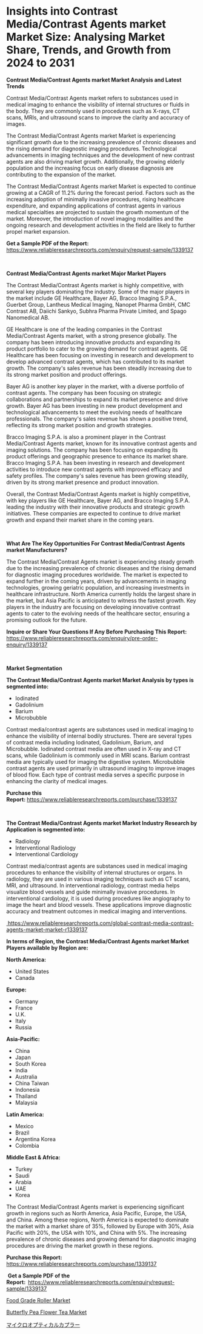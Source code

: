 <p><h1>Insights into Contrast Media/Contrast Agents market Market Size: Analysing Market Share, Trends, and Growth from 2024 to 2031</h1></p><p><strong>Contrast Media/Contrast Agents market Market Analysis and Latest Trends</strong></p>
<p><p>Contrast Media/Contrast Agents market refers to substances used in medical imaging to enhance the visibility of internal structures or fluids in the body. They are commonly used in procedures such as X-rays, CT scans, MRIs, and ultrasound scans to improve the clarity and accuracy of images.</p><p>The Contrast Media/Contrast Agents market Market is experiencing significant growth due to the increasing prevalence of chronic diseases and the rising demand for diagnostic imaging procedures. Technological advancements in imaging techniques and the development of new contrast agents are also driving market growth. Additionally, the growing elderly population and the increasing focus on early disease diagnosis are contributing to the expansion of the market.</p><p>The Contrast Media/Contrast Agents market Market is expected to continue growing at a CAGR of 11.2% during the forecast period. Factors such as the increasing adoption of minimally invasive procedures, rising healthcare expenditure, and expanding applications of contrast agents in various medical specialties are projected to sustain the growth momentum of the market. Moreover, the introduction of novel imaging modalities and the ongoing research and development activities in the field are likely to further propel market expansion.</p></p>
<p><strong>Get a Sample PDF of the Report:&nbsp;</strong> <a href="https://www.reliableresearchreports.com/enquiry/request-sample/1339137">https://www.reliableresearchreports.com/enquiry/request-sample/1339137</a></p>
<p>&nbsp;</p>
<p><strong>Contrast Media/Contrast Agents market Major Market Players</strong></p>
<p><p>The Contrast Media/Contrast Agents market is highly competitive, with several key players dominating the industry. Some of the major players in the market include GE Healthcare, Bayer AG, Bracco Imaging S.P.A., Guerbet Group, Lantheus Medical Imaging, Nanopet Pharma GmbH, CMC Contrast AB, Daiichi Sankyo, Subhra Pharma Private Limited, and Spago Nanomedical AB.</p><p>GE Healthcare is one of the leading companies in the Contrast Media/Contrast Agents market, with a strong presence globally. The company has been introducing innovative products and expanding its product portfolio to cater to the growing demand for contrast agents. GE Healthcare has been focusing on investing in research and development to develop advanced contrast agents, which has contributed to its market growth. The company's sales revenue has been steadily increasing due to its strong market position and product offerings.</p><p>Bayer AG is another key player in the market, with a diverse portfolio of contrast agents. The company has been focusing on strategic collaborations and partnerships to expand its market presence and drive growth. Bayer AG has been investing in new product development and technological advancements to meet the evolving needs of healthcare professionals. The company's sales revenue has shown a positive trend, reflecting its strong market position and growth strategies.</p><p>Bracco Imaging S.P.A. is also a prominent player in the Contrast Media/Contrast Agents market, known for its innovative contrast agents and imaging solutions. The company has been focusing on expanding its product offerings and geographic presence to enhance its market share. Bracco Imaging S.P.A. has been investing in research and development activities to introduce new contrast agents with improved efficacy and safety profiles. The company's sales revenue has been growing steadily, driven by its strong market presence and product innovation.</p><p>Overall, the Contrast Media/Contrast Agents market is highly competitive, with key players like GE Healthcare, Bayer AG, and Bracco Imaging S.P.A. leading the industry with their innovative products and strategic growth initiatives. These companies are expected to continue to drive market growth and expand their market share in the coming years.</p></p>
<p>&nbsp;</p>
<p><strong>What Are The Key Opportunities For Contrast Media/Contrast Agents market Manufacturers?</strong></p>
<p><p>The Contrast Media/Contrast Agents market is experiencing steady growth due to the increasing prevalence of chronic diseases and the rising demand for diagnostic imaging procedures worldwide. The market is expected to expand further in the coming years, driven by advancements in imaging technologies, growing geriatric population, and increasing investments in healthcare infrastructure. North America currently holds the largest share in the market, but Asia Pacific is anticipated to witness the fastest growth. Key players in the industry are focusing on developing innovative contrast agents to cater to the evolving needs of the healthcare sector, ensuring a promising outlook for the future.</p></p>
<p><strong>Inquire or Share Your Questions If Any Before Purchasing This Report:</strong> <a href="https://www.reliableresearchreports.com/enquiry/pre-order-enquiry/1339137">https://www.reliableresearchreports.com/enquiry/pre-order-enquiry/1339137</a></p>
<p>&nbsp;</p>
<p><strong>Market Segmentation</strong></p>
<p><strong>The Contrast Media/Contrast Agents market Market Analysis by types is segmented into:</strong></p>
<p><ul><li>Iodinated</li><li>Gadolinium</li><li>Barium</li><li>Microbubble</li></ul></p>
<p><p>Contrast media/contrast agents are substances used in medical imaging to enhance the visibility of internal bodily structures. There are several types of contrast media including Iodinated, Gadolinium, Barium, and Microbubble. Iodinated contrast media are often used in X-ray and CT scans, while Gadolinium is commonly used in MRI scans. Barium contrast media are typically used for imaging the digestive system. Microbubble contrast agents are used primarily in ultrasound imaging to improve images of blood flow. Each type of contrast media serves a specific purpose in enhancing the clarity of medical images.</p></p>
<p><strong>Purchase this Report:&nbsp;</strong><a href="https://www.reliableresearchreports.com/purchase/1339137">https://www.reliableresearchreports.com/purchase/1339137</a></p>
<p>&nbsp;</p>
<p><strong>The Contrast Media/Contrast Agents market Market Industry Research by Application is segmented into:</strong></p>
<p><ul><li>Radiology</li><li>Interventional Radiology</li><li>Interventional Cardiology</li></ul></p>
<p><p>Contrast media/contrast agents are substances used in medical imaging procedures to enhance the visibility of internal structures or organs. In radiology, they are used in various imaging techniques such as CT scans, MRI, and ultrasound. In interventional radiology, contrast media helps visualize blood vessels and guide minimally invasive procedures. In interventional cardiology, it is used during procedures like angiography to image the heart and blood vessels. These applications improve diagnostic accuracy and treatment outcomes in medical imaging and interventions.</p></p>
<p><a href="https://www.reliableresearchreports.com/global-contrast-media-contrast-agents-market-market-r1339137">&nbsp;https://www.reliableresearchreports.com/global-contrast-media-contrast-agents-market-market-r1339137</a></p>
<p><strong>In terms of Region, the Contrast Media/Contrast Agents market Market Players available by Region are:</strong></p>
<p>
    <p> <strong> North America: </strong>
        <ul>
            <li>United States</li>
            <li>Canada</li>
        </ul>
        </p> 
    <p> <strong> Europe: </strong>
        <ul>
            <li>Germany</li>
            <li>France</li>
            <li>U.K.</li>
            <li>Italy</li>
            <li>Russia</li>
        </ul>
        </p> 
    <p> <strong> Asia-Pacific: </strong>
        <ul>
            <li>China</li>
            <li>Japan</li>
            <li>South Korea</li>
            <li>India</li>
            <li>Australia</li>
            <li>China Taiwan</li>
            <li>Indonesia</li>
            <li>Thailand</li>
            <li>Malaysia</li>
        </ul>
        </p> 
    <p> <strong> Latin America: </strong>
        <ul>
            <li>Mexico</li>
            <li>Brazil</li>
            <li>Argentina Korea</li>
            <li>Colombia</li>
        </ul>
        </p> 
    <p> <strong> Middle East & Africa: </strong>
        <ul>
            <li>Turkey</li>
            <li>Saudi</li>
            <li>Arabia</li>
            <li>UAE</li>
            <li>Korea</li>
        </ul>
    </p>
    </p>
<p><p>The Contrast Media/Contrast Agents market is experiencing significant growth in regions such as North America, Asia Pacific, Europe, the USA, and China. Among these regions, North America is expected to dominate the market with a market share of 35%, followed by Europe with 30%, Asia Pacific with 20%, the USA with 10%, and China with 5%. The increasing prevalence of chronic diseases and growing demand for diagnostic imaging procedures are driving the market growth in these regions.</p></p>
<p><strong>Purchase this Report: </strong><a href="https://www.reliableresearchreports.com/purchase/1339137">https://www.reliableresearchreports.com/purchase/1339137</a></p>
<p>&nbsp;<strong>Get a Sample PDF of the Report:&nbsp;&nbsp;</strong><a href="https://www.reliableresearchreports.com/enquiry/request-sample/1339137">https://www.reliableresearchreports.com/enquiry/request-sample/1339137</a></p>
<p><strong></strong></p>
<p><p><a href="https://github.com/rahu1506/Market-Research-Report-List-4/blob/main/food-grade-roller-market.md">Food Grade Roller Market</a></p><p><a href="https://issuu.com/reportprime-2/docs/butterfly-pea-flower-tea-market-size-2030.pptx">Butterfly Pea Flower Tea Market</a></p><p><a href="https://github.com/LizaHeller2023/Market-Research-Report-List-1/blob/main/5123999124256.md">マイクロオプティカルカプラー</a></p></p>